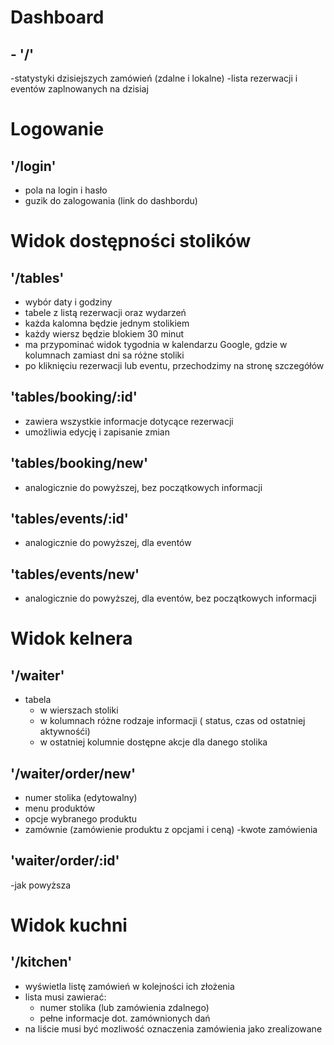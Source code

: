# Dashboard

## - '/'

-statystyki dzisiejszych zamówień (zdalne i lokalne)
-lista rezerwacji i eventów zaplnowanych na dzisiaj

# Logowanie

## '/login'
  - pola na login i hasło
  - guzik do zalogowania (link do dashbordu)

# Widok dostępności stolików

## '/tables'
  - wybór daty i godziny
  - tabele z listą rezerwacji oraz wydarzeń
   - każda kalomna będzie jednym stolikiem
   - każdy wiersz będzie blokiem 30 minut
   - ma przypominać widok tygodnia w kalendarzu Google, gdzie w kolumnach zamiast dni sa różne stoliki
   - po kliknięciu rezerwacji lub eventu, przechodzimy na stronę szczegółów

## 'tables/booking/:id'
  - zawiera wszystkie informacje dotycące rezerwacji
  - umożliwia edycję i zapisanie zmian
## 'tables/booking/new'
  - analogicznie do powyższej, bez początkowych informacji
## 'tables/events/:id'
  - analogicznie do powyższej, dla eventów
## 'tables/events/new'
  - analogicznie do powyższej, dla eventów, bez początkowych informacji


# Widok kelnera

## '/waiter'
  - tabela
    - w wierszach stoliki
    - w kolumnach różne rodzaje informacji ( status, czas od ostatniej aktywnośći)
    - w ostatniej kolumnie dostępne akcje dla danego stolika
## '/waiter/order/new'
  - numer stolika (edytowalny)
  - menu produktów
  - opcje wybranego produktu
  - zamównie (zamówienie produktu z opcjami i ceną)
  -kwote zamówienia
## 'waiter/order/:id'
  -jak powyższa

# Widok kuchni

## '/kitchen'
  - wyświetla listę zamówień w kolejności ich złożenia
  - lista musi zawierać:
    - numer stolika (lub zamówienia zdalnego)
    - pełne informacje dot. zamównionych dań
  - na liście musi być mozliwość oznaczenia zamówienia jako zrealizowane
